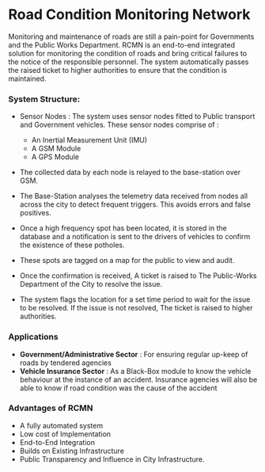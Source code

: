 # Road Condition Monitoring Network

Monitoring and maintenance of roads are still a pain-point for Governments and the Public Works Department. RCMN is an end-to-end integrated solution for monitoring the condition of roads and bring critical failures to the notice of the responsible personnel. The system automatically passes the raised ticket to higher authorities to ensure that the condition is maintained.

### System Structure:

- Sensor Nodes : The system uses sensor nodes fitted to Public transport and Government vehicles. These sensor nodes comprise of : 
    - An Inertial Measurement Unit (IMU)
    - A GSM Module
    - A GPS Module
    
- The collected data by each node is relayed to the base-station over GSM.
- The Base-Station analyses the telemetry data received from nodes all across the city to detect frequent triggers. This avoids errors and false positives.
- Once a high frequency spot has been located, it is stored in the database and a notification is sent to the drivers of vehicles to confirm the existence of these potholes.
- These spots are tagged on a map for the public to view and audit.
- Once the confirmation is received, A ticket is raised to The Public-Works Department of the City to resolve the issue.
- The system flags the location for a set time period to wait for the issue to be resolved. If the issue is not resolved, The ticket is raised to higher authorities.
    
### Applications
- **Government/Administrative Sector** : For ensuring regular up-keep of roads by tendered agencies
- **Vehicle Insurance Sector** : As a Black-Box module to know the vehicle behaviour at the instance of an accident. Insurance agencies will also be able to know if road condition was the cause of the accident

### Advantages of RCMN
- A fully automated system
- Low cost of Implementation
- End-to-End Integration
- Builds on Existing Infrastructure
- Public Transparency and Influence in City Infrastructure.


